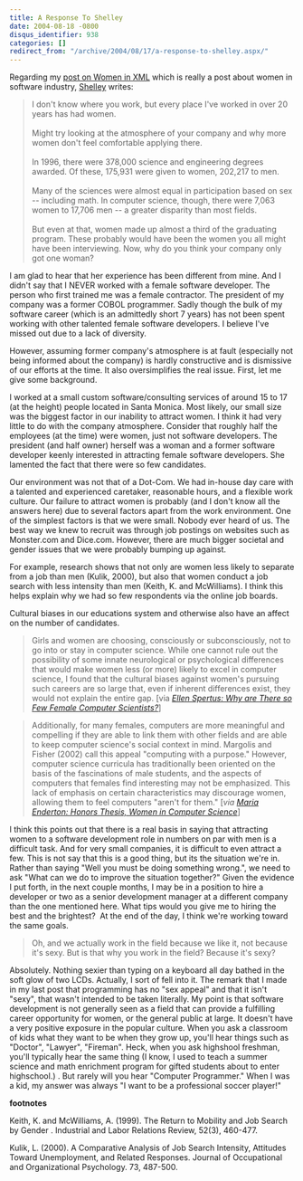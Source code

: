 ```yaml
---
title: A Response To Shelley
date: 2004-08-18 -0800
disqus_identifier: 938
categories: []
redirect_from: "/archive/2004/08/17/a-response-to-shelley.aspx/"
---
```


Regarding my [post on Women in
XML](https://haacked.com/archive/2004/08/18/935.aspx) which is really a
post about women in software industry,
[Shelley](http://weblog.burningbird.net/) writes:

> I don't know where you work, but every place I've worked in over 20
> years has had women. \
> \
> Might try looking at the atmosphere of your company and why more women
> don't feel comfortable applying there. \
> \
> In 1996, there were 378,000 science and engineering degrees awarded.
> Of these, 175,931 were given to women, 202,217 to men. \
> \
> Many of the sciences were almost equal in participation based on sex
> -- including math. In computer science, though, there were 7,063 women
> to 17,706 men -- a greater disparity than most fields. \
> \
> But even at that, women made up almost a third of the graduating
> program. These probably would have been the women you all might have
> been interviewing. Now, why do you think your company only got one
> woman?

I am glad to hear that her experience has been different from mine. And
I didn't say that I NEVER worked with a female software developer. The
person who first trained me was a female contractor. The president of my
company was a former COBOL programmer. Sadly though the bulk of my
software career (which is an admittedly short 7 years) has not been
spent working with other talented female software developers. I believe
I've missed out due to a lack of diversity.

However, assuming former company's atmosphere is at fault (especially
not being informed about the company) is hardly constructive and is
dismissive of our efforts at the time. It also oversimplifies the real
issue. First, let me give some background.

I worked at a small custom software/consulting services of around 15 to
17 (at the height) people located in Santa Monica. Most likely, our
small size was the biggest factor in our inability to attract women. I
think it had very little to do with the company atmosphere. Consider
that roughly half the employees (at the time) were women, just not
software developers. The president (and half owner) herself was a woman
and a former software developer keenly interested in attracting female
software developers. She lamented the fact that there were so few
candidates.

Our environment was not that of a Dot-Com. We had in-house day care with
a talented and experienced caretaker, reasonable hours, and a flexible
work culture. Our failure to attract women is probably (and I don't know
all the answers here) due to several factors apart from the work
environment. One of the simplest factors is that we were small. Nobody
ever heard of us. The best way we knew to recruit was through job
postings on websites such as Monster.com and Dice.com. However, there
are much bigger societal and gender issues that we were probably bumping
up against.

For example, research shows that not only are women less likely to
separate from a job than men (Kulik, 2000), but also that women conduct
a job search with less intensity than men (Keith, K. and McWilliams). I
think this helps explain why we had so few respondents via the online
job boards.

Cultural biases in our educations system and otherwise also have an
affect on the number of candidates.

> Girls and women are choosing, consciously or subconsciously, not to go
> into or stay in computer science. While one cannot rule out the
> possibility of some innate neurological or psychological differences
> that would make women less (or more) likely to excel in computer
> science, I found that the cultural biases against women's pursuing
> such careers are so large that, even if inherent differences exist,
> they would not explain the entire gap. [via *[Ellen Spertus: Why are
> There so Few Female Computer
> Scientists?](http://www.mills.edu/ACAD_INFO/MCS/SPERTUS/Gender/pap/node1.html)*]

> Additionally, for many females, computers are more meaningful and
> compelling if they are able to link them with other fields and are
> able to keep computer science's social context in mind. Margolis and
> Fisher (2002) call this appeal "computing with a purpose." However,
> computer science curricula has traditionally been oriented on the
> basis of the fascinations of male students, and the aspects of
> computers that females find interesting may not be emphasized. This
> lack of emphasis on certain characteristics may discourage women,
> allowing them to feel computers "aren't for them." [*via [Maria
> Enderton: Honors Thesis, Women in Computer
> Science](http://www.enderton.com/maria/honors/honors-double.pdf)*]

I think this points out that there is a real basis in saying that
attracting women to a software development role in numbers on par with
men is a difficult task. And for very small companies, it is difficult
to even attract a few. This is not say that this is a good thing, but
its the situation we're in. Rather than saying "Well you must be doing
something wrong.", we need to ask "What can we do to improve the
situation together?" Given the evidence I put forth, in the next couple
months, I may be in a position to hire a developer or two as a senior
development manager at a different company than the one mentioned here.
What tips would you give me to hiring the best and the brightest?  At
the end of the day, I think we're working toward the same goals.

> Oh, and we actually work in the field because we like it, not because
> it's sexy. But is that why you work in the field? Because it's sexy?

Absolutely. Nothing sexier than typing on a keyboard all day bathed in
the soft glow of two LCDs. Actually, I sort of fell into it. The remark
that I made in my last post that programming has no "sex appeal" and
that it isn't "sexy", that wasn't intended to be taken literally. My
point is that software development is not generally seen as a field that
can provide a fulfilling career opportunity for women, or the general
public at large. It doesn't have a very positive exposure in the popular
culture. When you ask a classroom of kids what they want to be when they
grow up, you'll hear things such as "Doctor", "Lawyer", "Fireman". Heck,
when you ask highshool freshman, you'll typically hear the same thing (I
know, I used to teach a summer science and math enrichment program for
gifted students about to enter highschool.) . But rarely will you hear
"Computer Programmer." When I was a kid, my answer was always "I want to
be a professional soccer player!"

**footnotes**

Keith, K. and McWilliams, A. (1999). The Return to Mobility and Job
Search by Gender . Industrial and Labor Relations Review, 52(3),
460-477.

Kulik, L. (2000). A Comparative Analysis of Job Search Intensity,
Attitudes Toward Unemployment, and Related Responses. Journal of
Occupational and Organizational Psychology. 73, 487-500.

